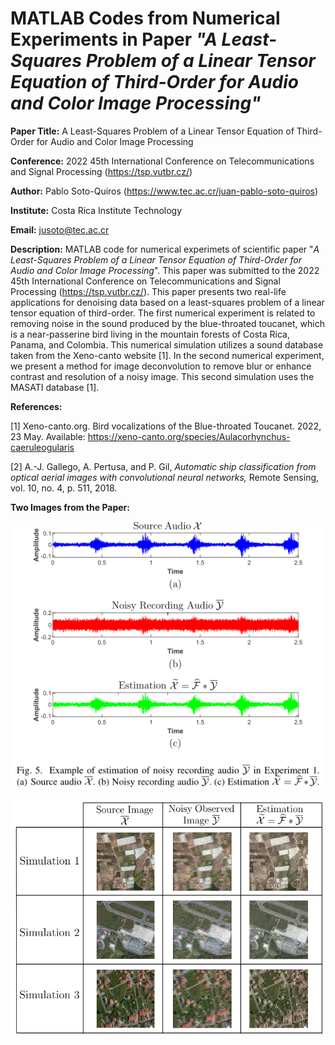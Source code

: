 # MATLAB Codes from Numerical Experiments in Paper *"A Least-Squares Problem of a Linear Tensor Equation of Third-Order for Audio and Color Image Processing"*

**Paper Title:** A Least-Squares Problem of a Linear Tensor Equation of Third-Order for Audio and Color Image Processing

**Conference:** 2022 45th International Conference on Telecommunications and Signal Processing (https://tsp.vutbr.cz/)

**Author:** Pablo Soto-Quiros (https://www.tec.ac.cr/juan-pablo-soto-quiros)

**Institute:** Costa Rica Institute Technology

**Email:** jusoto@tec.ac.cr

**Description:** MATLAB code for numerical experimets of scientific paper "*A Least-Squares Problem of a Linear Tensor Equation of Third-Order for Audio and Color Image Processing*". This paper was submitted to the 2022 45th International Conference on Telecommunications and Signal Processing (https://tsp.vutbr.cz/). This paper presents two real-life applications for denoising data based on a least-squares problem of a linear tensor equation of third-order. The first numerical experiment is related to removing noise in the sound produced by the blue-throated toucanet, which is a near-passerine bird living in the mountain forests of Costa Rica, Panama, and Colombia. This numerical simulation utilizes a sound database taken from the Xeno-canto website [1]. In the second numerical experiment, we present a method for image deconvolution to remove blur or enhance contrast and resolution of a noisy image. This second simulation uses the MASATI database [1].

**References:**

[1] Xeno-canto.org. Bird vocalizations of the Blue-throated Toucanet. 2022, 23 May. Available: https://xeno-canto.org/species/Aulacorhynchus-caeruleogularis

[2] A.-J. Gallego, A. Pertusa, and P. Gil, *Automatic ship classification from optical aerial images with convolutional neural networks,* Remote Sensing, vol. 10, no. 4, p. 511, 2018.

**Two Images from the Paper:**



<p align="center">
  <img width="600" src="https://github.com/jusotoTEC/tensor_least_square/blob/main/img/image_1.png">
</p>

<p align="center">

</p>
  
<p align="center">
  <img width="600" src="https://github.com/jusotoTEC/tensor_least_square/blob/main/img/image_2.png">
</p>

